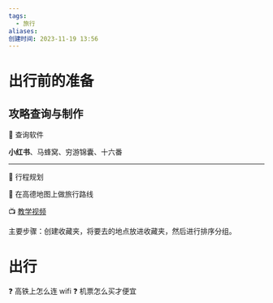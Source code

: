 ```yaml
---
tags:
  - 旅行
aliases: 
创建时间: 2023-11-19 13:56
---
```

# 出行前的准备

## 攻略查询与制作

🐳 查询软件

**小红书**、马蜂窝、穷游锦囊、十六番

---
🐳 行程规划

🍒 在高德地图上做旅行路线

📺 [教学视频](https://www.bilibili.com/video/BV1Jm4y1e7e4?t=1.5)

主要步骤：创建收藏夹，将要去的地点放进收藏夹，然后进行排序分组。



# 出行

❓ 高铁上怎么连 wifi
❓ 机票怎么买才便宜
